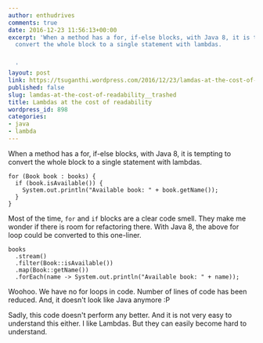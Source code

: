 ```yaml
---
author: enthudrives
comments: true
date: 2016-12-23 11:56:13+00:00
excerpt: 'When a method has a for, if-else blocks, with Java 8, it is tempting to
  convert the whole block to a single statement with lambdas.


  '
layout: post
link: https://tsuganthi.wordpress.com/2016/12/23/lamdas-at-the-cost-of-readability__trashed/
published: false
slug: lamdas-at-the-cost-of-readability__trashed
title: Lambdas at the cost of readability
wordpress_id: 898
categories:
- java
- lambda
---
```




When a method has a for, if-else blocks, with Java 8, it is tempting to convert the whole block to a single statement with lambdas.

    
    for (Book book : books) {
      if (book.isAvailable()) {
        System.out.println("Available book: " + book.getName());
      }
    }


Most of the time, `for` and `if` blocks are a clear code smell. They make me wonder if there is room for refactoring there. With Java 8, the above for loop could be converted to this one-liner.

    
    books
      .stream()
      .filter(Book::isAvailable())
      .map(Book::getName())
      .forEach(name -> System.out.println("Available book: " + name));


Woohoo. We have no for loops in code. Number of lines of code has been reduced. And, it doesn't look like Java anymore :P

Sadly, this code doesn't perform any better. And it is not very easy to understand this either. I like Lambdas. But they can easily become hard to understand.

